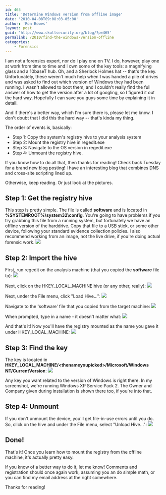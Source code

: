 ```yaml
---
id: 465
title: 'Determine Windows version from offline image'
date: '2010-04-08T09:08:03-05:00'
author: 'Ron Bowes'
layout: post
guid: 'http://www.skullsecurity.org/blog/?p=465'
permalink: /2010/find-the-windows-version-offline
categories:
    - Forensics
---
```


I am not a forensics expert, nor do I play one on TV. I do, however, play one at work from time to time and I own some of the key tools: a magnifying glass and a 10baseT hub. Oh, and a Sherlock Holmes hat -- that's the key. Unfortunately, these weren't much help when I was handed a pile of drives and was asked to find out which version of Windows they had been running. I wasn't allowed to boot them, and I couldn't really find the full answer of how to get the version after a lot of googling, so I figured it out the hard way. Hopefully I can save you guys some time by explaining it in detail. 

And if there's a better way, which I'm sure there is, please let me know. I don't doubt that I did this the hard way -- that's kinda my thing. 

The order of events is, basically:
<ul>
<li>Step 1: Copy the system's registry hive to your analysis system</li>
<li>Step 2: Mount the registry hive in regedit.exe</li>
<li>Step 3: Navigate to the OS version in regedit.exe</li>
<li>Step 4: Unmount the registry hive.</li>
</ul>

If you know how to do all that, then thanks for reading! Check back Tuesday for a brand new blog posting! I have an interesting blog that combines DNS and cross-site scripting lined up. 

Otherwise, keep reading. Or just look at the pictures. 
<!--more-->
<h2>Step 1: Get the registry hive</h2>
This step is pretty simple. The file is called <strong>software</strong> and is located in <strong>%SYSTEMROOT%\system32\config</strong>. You're going to have problems if you try grabbing this file from a running system, but fortunately we have an offline version of the harddrive. Copy that file to a USB stick, or some other device, following your standard evidence collection policies. I also recommend working from an image, not the live drive, if you're doing actual forensic work. 

<img src='/blogdata/offline-os-1.png'>

<h2>Step 2: Import the hive</h2>
First, run regedit on the analysis machine (that you copied the <strong>software</strong> file to):
<img src='/blogdata/offline-os-2.png'>

Next, click on the HKEY_LOCAL_MACHINE hive (or any other, really):
<img src='/blogdata/offline-os-3.png'>

Next, under the File menu, click "Load Hive...":
<img src='/blogdata/offline-os-4.png'>

Navigate to the 'software' file that you copied from the target machine:
<img src='/blogdata/offline-os-5.png'>

When prompted, type in a name - it doesn't matter what:
<img src='/blogdata/offline-os-6.png'>

And that's it! Now you'll have the registry mounted as the name you gave it under HKEY_LOCAL_MACHINE:
<img src='/blogdata/offline-os-7.png'>

<h2>Step 3: Find the key</h2>
The key is located in <strong>HKEY_LOCAL_MACHINE/&lt;thenameyoupicked&gt;/Microsoft/Windows NT/CurrentVersion</strong>:
<img src='/blogdata/offline-os-8.png'>

Any key you want related to the version of Windows is right there. In my screenshot, we're running Windows XP Service Pack 2. The Owner and Company given during installation is shown there too, if you're into that. 

<h2>Step 4: Unmount</h2>
If you don't unmount the device, you'll get file-in-use errors until you do. So, click on the hive and under the File menu, select "Unload Hive...":
<img src='/blogdata/offline-os-9.png'>

<h2>Done!</h2>
That's it! Once you learn how to mount the registry from the offline machine, it's actually pretty easy. 

If you know of a better way to do it, let me know! Comments and registration should once again work, assuming you an do simple math, or you can find my email address at the right somewhere. 

Thanks for reading! 
